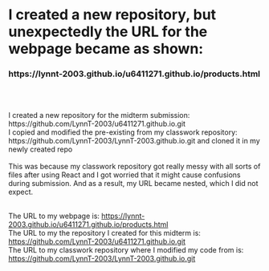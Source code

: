 # I created a new repository, but unexpectedly the URL for the webpage became as shown: 
<h3>https://lynnt-2003.github.io/u6411271.github.io/products.html</h3><br><br>

<p>
I created a new repository for the midterm submission: https://github.com/LynnT-2003/u6411271.github.io.git <br>
I copied and modified the pre-existing from my classwork repository: https://github.com/LynnT-2003/LynnT-2003.github.io.git and cloned it in my newly created repo<br><br>
This was because my classwork repository got really messy with all sorts of files after using React 
and I got worried that it might cause confusions during submission. 
And as a result, my URL became nested, which I did not expect. <br><br>

The URL to my webpage is: https://lynnt-2003.github.io/u6411271.github.io/products.html<br>
The URL to my the repository I created for this midterm is: https://github.com/LynnT-2003/u6411271.github.io.git<br>
The URL to my classwork repository where I modified my code from is: https://github.com/LynnT-2003/LynnT-2003.github.io.git<br>

</p>
